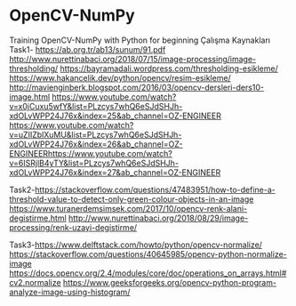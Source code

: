 # OpenCV-NumPy
 Training OpenCV-NumPy with Python for beginning
Çalışma Kaynakları
Task1- https://ab.org.tr/ab13/sunum/91.pdf
       http://www.nurettinabaci.org/2018/07/15/image-processing/image-thresholding/
       https://bayramadali.wordpress.com/thresholding-esikleme/
       https://www.hakancelik.dev/python/opencv/resim-esikleme/
       http://mavienginberk.blogspot.com/2016/03/opencv-dersleri-ders10-image.html
       https://www.youtube.com/watch?v=x0jCuxu5wfY&list=PLzcys7whQ6eSJdSHJh-xdOLvWPP24J76x&index=25&ab_channel=OZ-ENGINEER
       https://www.youtube.com/watch?v=uZIIZblXuMU&list=PLzcys7whQ6eSJdSHJh-xdOLvWPP24J76x&index=26&ab_channel=OZ-ENGINEERhttps://www.youtube.com/watch?v=6ISRjlB4yTY&list=PLzcys7whQ6eSJdSHJh-xdOLvWPP24J76x&index=27&ab_channel=OZ-ENGINEER
       
Task2-https://stackoverflow.com/questions/47483951/how-to-define-a-threshold-value-to-detect-only-green-colour-objects-in-an-image
      https://www.turanerdemsimsek.com/2017/10/opencv-renk-alani-degistirme.html
      http://www.nurettinabaci.org/2018/08/29/image-processing/renk-uzayi-degistirme/
      
Task3-https://www.delftstack.com/howto/python/opencv-normalize/
      https://stackoverflow.com/questions/40645985/opencv-python-normalize-image
      https://docs.opencv.org/2.4/modules/core/doc/operations_on_arrays.html#cv2.normalize
      https://www.geeksforgeeks.org/opencv-python-program-analyze-image-using-histogram/

